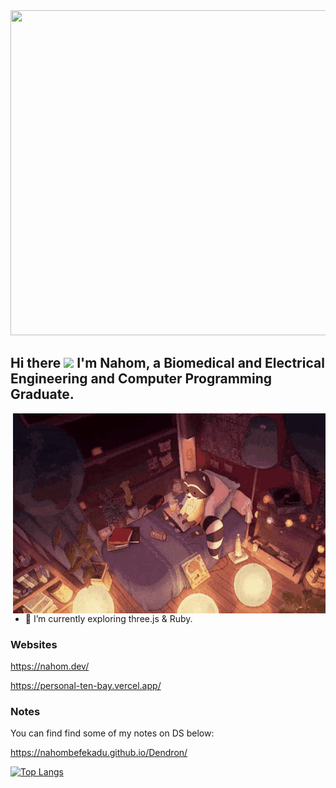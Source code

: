 <img  src="https://raw.githubusercontent.com/NahomBefekadu/NahomBefekadu/master/NBKGif.gif" width="800" height="520">



## Hi there <img src="https://media.giphy.com/media/hvRJCLFzcasrR4ia7z/giphy.gif" width="25px"> I'm Nahom, a Biomedical and Electrical Engineering and Computer Programming Graduate.
<img align ="right" src="https://raw.githubusercontent.com/NahomBefekadu/NahomBefekadu/master/lofi.gif" width="500" height="320">

- 🌱 I’m currently exploring three.js & Ruby.

### Websites
https://nahom.dev/

https://personal-ten-bay.vercel.app/

### Notes
You can find find some of my notes on DS below:

https://nahombefekadu.github.io/Dendron/




[![Top Langs](https://github-readme-stats.vercel.app/api/top-langs/?username=NahomBefekadu&langs_count=8&layout=compact&theme=radical)](https://github.com/anuraghazra/github-readme-stats)

[website]: ##
[linkedin]: ##

